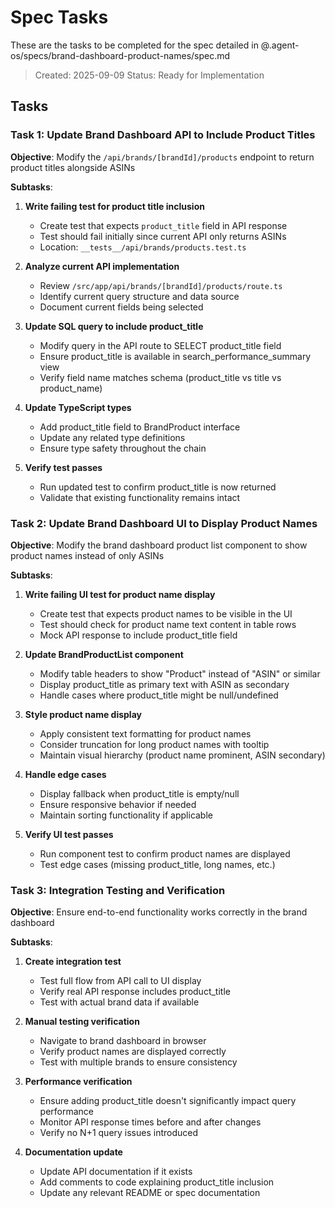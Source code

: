 # Spec Tasks

These are the tasks to be completed for the spec detailed in @.agent-os/specs/brand-dashboard-product-names/spec.md

> Created: 2025-09-09
> Status: Ready for Implementation

## Tasks

### Task 1: Update Brand Dashboard API to Include Product Titles

**Objective**: Modify the `/api/brands/[brandId]/products` endpoint to return product titles alongside ASINs

**Subtasks**:
1. **Write failing test for product title inclusion**
   - Create test that expects `product_title` field in API response
   - Test should fail initially since current API only returns ASINs
   - Location: `__tests__/api/brands/products.test.ts`

2. **Analyze current API implementation**
   - Review `/src/app/api/brands/[brandId]/products/route.ts`
   - Identify current query structure and data source
   - Document current fields being selected

3. **Update SQL query to include product_title**
   - Modify query in the API route to SELECT product_title field
   - Ensure product_title is available in search_performance_summary view
   - Verify field name matches schema (product_title vs title vs product_name)

4. **Update TypeScript types**
   - Add product_title field to BrandProduct interface
   - Update any related type definitions
   - Ensure type safety throughout the chain

5. **Verify test passes**
   - Run updated test to confirm product_title is now returned
   - Validate that existing functionality remains intact

### Task 2: Update Brand Dashboard UI to Display Product Names

**Objective**: Modify the brand dashboard product list component to show product names instead of only ASINs

**Subtasks**:
1. **Write failing UI test for product name display**
   - Create test that expects product names to be visible in the UI
   - Test should check for product name text content in table rows
   - Mock API response to include product_title field

2. **Update BrandProductList component**
   - Modify table headers to show "Product" instead of "ASIN" or similar
   - Display product_title as primary text with ASIN as secondary
   - Handle cases where product_title might be null/undefined

3. **Style product name display**
   - Apply consistent text formatting for product names
   - Consider truncation for long product names with tooltip
   - Maintain visual hierarchy (product name prominent, ASIN secondary)

4. **Handle edge cases**
   - Display fallback when product_title is empty/null
   - Ensure responsive behavior if needed
   - Maintain sorting functionality if applicable

5. **Verify UI test passes**
   - Run component test to confirm product names are displayed
   - Test edge cases (missing product_title, long names, etc.)

### Task 3: Integration Testing and Verification

**Objective**: Ensure end-to-end functionality works correctly in the brand dashboard

**Subtasks**:
1. **Create integration test**
   - Test full flow from API call to UI display
   - Verify real API response includes product_title
   - Test with actual brand data if available

2. **Manual testing verification**
   - Navigate to brand dashboard in browser
   - Verify product names are displayed correctly
   - Test with multiple brands to ensure consistency

3. **Performance verification**
   - Ensure adding product_title doesn't significantly impact query performance
   - Monitor API response times before and after changes
   - Verify no N+1 query issues introduced

4. **Documentation update**
   - Update API documentation if it exists
   - Add comments to code explaining product_title inclusion
   - Update any relevant README or spec documentation